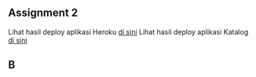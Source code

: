 ## Assignment 2

Lihat hasil deploy aplikasi Heroku [di sini](https://pbp-tugas2-alanna.herokuapp.com/)
Lihat hasil deploy aplikasi Katalog [di sini](https://pbp-tugas2-alanna.herokuapp.com/katalog/)

## B
